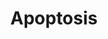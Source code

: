 ---
annotations:
- type: Pathway Ontology
  value: apoptotic cell death pathway
authors:
- MaintBot
- MartijnVanIersel
- Mkutmon
description: Apoptosis is a distinct form of cell death that is functionally and morphologically
  different from necrosis. Nuclear chromatin condensation, cytoplasmic shrinking,
  dilated endoplasmic reticulum, and membrane blebbing characterize apoptosis in general.
  Mitochondria remain morphologically unchanged. In 1972 Kerr et al introduced the
  concept of apoptosis as a distinct form of "cell-death", and the mechanisms of various
  apoptotic pathways are still being revealed today.
last-edited: 2016-07-15
organisms:
- Canis familiaris
redirect_from:
- /index.php/Pathway:WP1137
- /instance/WP1137
schema-jsonld:
- '@context': https://schema.org/
  '@id': https://wikipathways.github.io/pathways/WP1137.html
  '@type': Dataset
  creator:
    '@type': Organization
    name: WikiPathways
  description: Apoptosis is a distinct form of cell death that is functionally and
    morphologically different from necrosis. Nuclear chromatin condensation, cytoplasmic
    shrinking, dilated endoplasmic reticulum, and membrane blebbing characterize apoptosis
    in general. Mitochondria remain morphologically unchanged. In 1972 Kerr et al
    introduced the concept of apoptosis as a distinct form of "cell-death", and the
    mechanisms of various apoptotic pathways are still being revealed today.
  keywords:
  - CASP6
  - GZMB
  - LTA
  - BBC3
  - RIPK1
  - TP53
  - CASP1
  - CASP4
  - PIK3R1
  - TNFRSF1A
  - TNF
  - FADD
  - MAP3K1
  - TP63
  - LOC100855872
  - CYCS
  - MYC
  - TRAF3
  - TP73
  - TNFSF10
  - CASP8
  - MDM2
  - CASP9
  - BIRC3
  - BAK1
  - CFLAR
  - JUN
  - TRAF2
  - APAF1
  - IGF2
  - BNIP3L
  - BAX
  - TNFRSF10B
  - DIABLO
  - BCL2L11
  - XIAP
  - LOC100684399
  - LOC100855929
  - CASP11
  - AKT1
  - CDKN2A
  - CASP2
  - DFFA
  - CASP7
  - CRADD
  - BAD
  - TRADD
  - MAP2K4
  - HRK
  - IRF6
  - NFKB1
  - CHUK
  - BIRC5
  - HELLS
  - FASLG
  - IKBKB
  - CASP3
  - IGF1R
  - IKBKG
  - NFKBIE
  - IRF7
  - TNFRSF21
  - CASP10
  - NFKBIA
  - DFFB
  - BIRC2
  - IGF1
  - BCL2L1
  - MCL1
  - RELA
  - BID
  - PRF1
  - TNFRSF25
  - BCL2
  - PMAIP1
  - BCL2L2
  - FAS
  - TNFRSF1B
  - NFKBIB
  - IRF3
  - IRF2
  - CYCT
  - MAPK10
  - TRAF1
  - IRF5
  license: CC0
  name: Apoptosis
seo: CreativeWork
title: Apoptosis
wpid: WP1137
---
